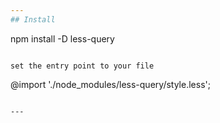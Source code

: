 ```yaml
---
## Install
```
npm install -D less-query
```

set the entry point to your file

```
@import './node_modules/less-query/style.less';
```

---
```

